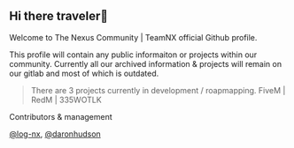 ## Hi there traveler🧙
Welcome to The Nexus Community | TeamNX official Github profile.

This profile will contain any public informaiton or projects within our community.
Currently all our archived information & projects will remain on our gitlab and most of which is outdated.
>There are 3 projects currently in development / roapmapping.
FiveM | RedM | 335WOTLK

Contributors & management

[@log-nx](https://github.com/Log-nx), [@daronhudson](https://github.com/daronhudson)
<!--

**Here are some ideas to get you started:**

🙋‍♀️ A short introduction - what is your organization all about?
🌈 Contribution guidelines - how can the community get involved?
👩‍💻 Useful resources - where can the community find your docs? Is there anything else the community should know?
🍿 Fun facts - what does your team eat for breakfast?
🧙 Remember, you can do mighty things with the power of [Markdown](https://docs.github.com/github/writing-on-github/getting-started-with-writing-and-formatting-on-github/basic-writing-and-formatting-syntax)
-->

